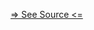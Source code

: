 [=> See Source <=](../../../../../../docs/fundamentals/node-tools/providence-analytics/analyzer.md)
